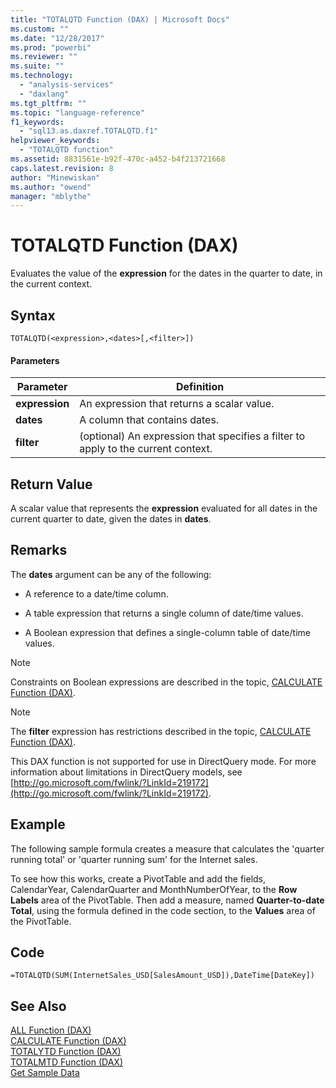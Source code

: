 ```yaml
---
title: "TOTALQTD Function (DAX) | Microsoft Docs"
ms.custom: ""
ms.date: "12/28/2017"
ms.prod: "powerbi"
ms.reviewer: ""
ms.suite: ""
ms.technology: 
  - "analysis-services"
  - "daxlang"
ms.tgt_pltfrm: ""
ms.topic: "language-reference"
f1_keywords: 
  - "sql13.as.daxref.TOTALQTD.f1"
helpviewer_keywords: 
  - "TOTALQTD function"
ms.assetid: 8831561e-b92f-470c-a452-b4f213721668
caps.latest.revision: 8
author: "Minewiskan"
ms.author: "owend"
manager: "mblythe"
---
```

# TOTALQTD Function (DAX)
Evaluates the value of the **expression** for the dates in the quarter to date, in the current context.  
  
## Syntax  
  
```  
TOTALQTD(<expression>,<dates>[,<filter>])  
```  
  
#### Parameters  
  
|Parameter|Definition|  
|-------------|--------------|  
|**expression**|An expression that returns a scalar value.|  
|**dates**|A column that contains dates.|  
|**filter**|(optional) An expression that specifies a filter to apply to the current context.|  
  
## Return Value  
A scalar value that represents the **expression** evaluated for all dates in the current quarter to date, given the dates in **dates**.  
  
## Remarks  
The **dates** argument can be any of the following:  
  
-   A reference to a date/time column.  
  
-   A table expression that returns a single column of date/time values.  
  
-   A Boolean expression that defines a single-column table of date/time values.  
  
> [!NOTE]  
> Constraints on Boolean expressions are described in the topic, [CALCULATE Function &#40;DAX&#41;](../DAX/calculate-function-dax.md).  
  
> [!NOTE]  
> The **filter** expression has restrictions described in the topic, [CALCULATE Function &#40;DAX&#41;](../DAX/calculate-function-dax.md).  
>   
> This DAX function is not supported for use in DirectQuery mode. For more information about limitations in DirectQuery models, see  [http://go.microsoft.com/fwlink/?LinkId=219172](http://go.microsoft.com/fwlink/?LinkId=219172).  
  
## Example  
The following sample formula creates a measure that calculates the 'quarter running total' or 'quarter running sum' for the Internet sales.  
  
To see how this works, create a PivotTable and add the fields, CalendarYear, CalendarQuarter and MonthNumberOfYear, to the **Row Labels** area of the PivotTable. Then add a measure, named **Quarter-to-date Total**, using the formula defined in the code section, to the **Values** area of the PivotTable.  
  
## Code  
  
```  
=TOTALQTD(SUM(InternetSales_USD[SalesAmount_USD]),DateTime[DateKey])  
```  
  
## See Also  
[ALL Function &#40;DAX&#41;](../DAX/all-function-dax.md)  
[CALCULATE Function &#40;DAX&#41;](../DAX/calculate-function-dax.md)  
[TOTALYTD Function &#40;DAX&#41;](../DAX/totalytd-function-dax.md)  
[TOTALMTD Function &#40;DAX&#41;](../DAX/totalmtd-function-dax.md)  
[Get Sample Data](http://go.microsoft.com/fwlink/?LinkId=164474)  
  
